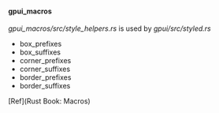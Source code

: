 

#### gpui_macros

*gpui_macros/src/style_helpers.rs* is used by *gpui/src/styled.rs*

* box_prefixes
* box_suffixes
* corner_prefixes
* corner_suffixes
* border_prefixes
* border_suffixes

[Ref](Rust Book: Macros)
